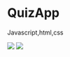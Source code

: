 # QuizApp
<p>Javascript,html,css </p>

<img src="https://i.imgyukle.com/2020/06/05/ytPrlU.png" class="center" style="width=50%">
<img src="https://i.imgyukle.com/2020/06/05/ytPGi0.png" class="center" style="width=50%">
